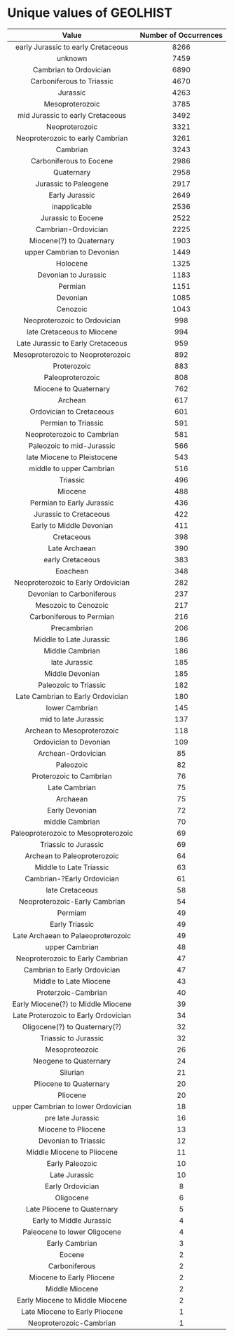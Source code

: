 
Unique values of GEOLHIST
=========================

|Value|Number of Occurrences|
| :---: | :---: |
|early Jurassic to early Cretaceous|8266|
|unknown|7459|
|Cambrian to Ordovician|6890|
|Carboniferous to Triassic|4670|
|Jurassic|4263|
|Mesoproterozoic|3785|
|mid Jurassic to early Cretaceous|3492|
|Neoproterozoic|3321|
|Neoproterozoic to early Cambrian|3261|
|Cambrian|3243|
|Carboniferous to Eocene|2986|
|Quaternary|2958|
|Jurassic to Paleogene|2917|
|Early Jurassic|2649|
|inapplicable|2536|
|Jurassic to Eocene|2522|
|Cambrian-Ordovician|2225|
|Miocene(?) to Quaternary|1903|
|upper Cambrian to Devonian|1449|
|Holocene|1325|
|Devonian to Jurassic|1183|
|Permian|1151|
|Devonian|1085|
|Cenozoic|1043|
|Neoproterozoic to Ordovician|998|
|late Cretaceous to Miocene|994|
|Late Jurassic to Early Cretaceous|959|
|Mesoproterozoic to Neoproterozoic|892|
|Proterozoic|883|
|Paleoproterozoic|808|
|Miocene to Quaternary|762|
|Archean|617|
|Ordovician to Cretaceous|601|
|Permian to Triassic|591|
|Neoproterozoic to Cambrian|581|
|Paleozoic to mid-Jurassic|566|
|late Miocene to Pleistocene|543|
|middle to upper Cambrian|516|
|Triassic|496|
|Miocene|488|
|Permian to Early Jurassic|436|
|Jurassic to Cretaceous|422|
|Early to Middle Devonian|411|
|Cretaceous|398|
|Late Archaean|390|
|early Cretaceous|383|
|Eoachean|348|
|Neoproterozoic to Early Ordovician|282|
|Devonian to Carboniferous|237|
|Mesozoic to Cenozoic|217|
|Carboniferous to Permian|216|
|Precambrian|206|
|Middle to Late Jurassic|186|
|Middle Cambrian|186|
|late Jurassic|185|
|Middle Devonian|185|
|Paleozoic to Triassic|182|
|Late Cambrian to Early Ordovician|180|
|lower Cambrian|145|
|mid to late Jurassic|137|
|Archean to Mesoproterozoic|118|
|Ordovician to Devonian|109|
|Archean-Ordovician|85|
|Paleozoic|82|
|Proterozoic to Cambrian|76|
|Late Cambrian|75|
|Archaean|75|
|Early Devonian|72|
|middle Cambrian|70|
|Paleoproterozoic to Mesoproterozoic|69|
|Triassic to Jurassic |69|
|Archean to Paleoproterozoic|64|
|Middle to Late Triassic|63|
|Cambrian-?Early Ordovician|61|
|late Cretaceous|58|
|Neoproterozoic-Early Cambrian|54|
|Permiam|49|
|Early Triassic|49|
|Late Archaean to Palaeoproterozoic |49|
|upper Cambrian|48|
|Neoproterozoic to Early Cambrian|47|
|Cambrian to Early Ordovician|47|
|Middle to Late Miocene|43|
|Proterzoic-Cambrian|40|
|Early Miocene(?) to Middle Miocene|39|
|Late Proterozoic to Early Ordovician|34|
|Oligocene(?) to Quaternary(?)|32|
|Triassic to Jurassic|32|
|Mesoproteozoic|26|
|Neogene to Quaternary|24|
|Silurian|21|
|Pliocene to Quaternary|20|
|Pliocene|20|
|upper Cambrian to lower Ordovician|18|
|pre late Jurassic|16|
|Miocene to Pliocene|13|
|Devonian to Triassic|12|
|Middle Miocene to Pliocene|11|
|Early Paleozoic|10|
|Late Jurassic|10|
|Early Ordovician|8|
|Oligocene|6|
|Late Pliocene to Quaternary|5|
|Early to Middle Jurassic|4|
|Paleocene to lower Oligocene|4|
|Early Cambrian|3|
|Eocene|2|
|Carboniferous|2|
|Miocene to Early Pliocene|2|
|Middle Miocene|2|
|Early Miocene to Middle Miocene|2|
|Late Miocene to Early Pliocene|1|
|Neoproterozoic-Cambrian|1|
